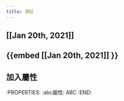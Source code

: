 ```yaml
---
title: 測試
---
```


## [[Jan 20th, 2021]]
## {{embed [[Jan 20th, 2021]] }}
## 加入屬性
:PROPERTIES:
:abc屬性: ABC
:END:
##
